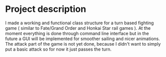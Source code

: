 # Project description
I made a working and functional class structure for a turn based fighting game ( similar to Fate/Grand Order and Honkai Star rail games ). At the moment everything is done through command line interface but in the future a 
GUI will be implemented for smoother sailing and nicer animations.
The attack part of the game is not yet done, because I didn't want to simply put a basic attack so for now it just passes the turn.

